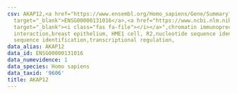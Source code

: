 ```yaml
---
csv: AKAP12,<a href="https://www.ensembl.org/Homo_sapiens/Gene/Summary?db=core;g=ENSG00000131016"
  target="_blank">ENSG00000131016</a>,<a href="https://www.ncbi.nlm.nih.gov/pubmed/22863008"
  target="_blank"><i class="fas fa-file"></i></a>",chromatin immunoprecipitation assay,direct
  interaction,breast epithelium, HME1 cell, R2,nucleotide sequence identification,nucleotide
  sequence identification,transcriptional regulation,
data_alias: AKAP12
data_id: ENSG00000131016
data_numevidence: 1
data_species: Homo sapiens
data_taxid: '9606'
title: AKAP12
---
```

